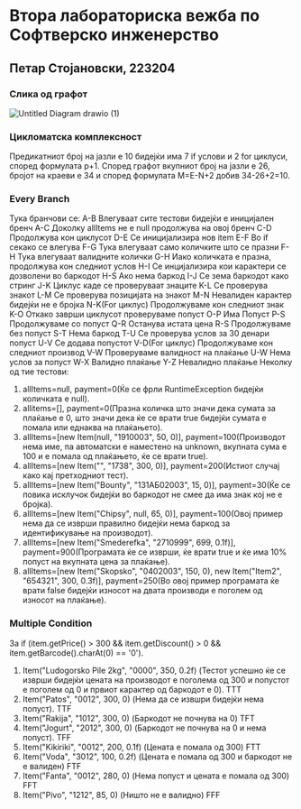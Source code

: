 # Втора лабораториска вежба по Софтверско инженерство

## Петар Стојановски, 223204

### Слика од графот

![Untitled Diagram drawio (1)](https://github.com/TheG-Man/SI_2024_lab2_223204/assets/152506693/85159526-f509-457e-b762-859213f483b9)

### Цикломатска комплексност
Предикатниот број на јазли е 10 бидејќи има 7 if услови и 2 for циклуси, според формулата p+1. 
Според графот вкупниот број на јазли е 26,
бројот на краеви е 34 и според формулата M=E-N+2 добив 34-26+2=10.

### Every Branch
Тука бранчови се:
A-B Влегуваат сите тестови бидејќи е иницијален бренч
A-C Доколку allItems не е null продолжува на овој бренч
C-D Продолжува кон циклусот
D-E Се иницијализира нов item
E-F Во if секако се влегува
F-G Тука влегуваат само количките што се празни
F-H Тука влегуваат валидните колички
G-H Иако количката е празна, продолжува кон следниот услов
H-I Се инцијализира кои карактери се дозволени во баркодот
H-S Ако нема баркод
I-J Се зема баркодот како стринг
J-K Циклус каде се проверуваат знаците
K-L Се проверува знакот
L-M Се проверува позицијата на знакот
M-N Невалиден карактер бидејќи не е бројка
N-K(For циклус) Продолжуваме кон следниот знак
K-O Откако заврши циклусот проверуваме попуст
O-P Има Попуст
P-S Продолжуваме со попуст
Q-R Останува истата цена
R-S Продолжуваме без попуст
S-T Нема баркод
T-U Се проверува услов за 30 денари попуст
U-V Се додава попустот
V-D(For циклус) Продолжуваме кон следниот производ
V-W Проверуваме валидност на плаќање
U-W Нема услов за попуст
W-X Валидно плаќање
Y-Z Невалидно плаќање
Неколку од тие тестови: 
1. allItems=null, payment=0(Ќе се фрли RuntimeException бидејќи количката е null).
2. allitems=[], payment=0(Празна количка што значи дека сумата за плаќање е 0, што значи дека ќе се врати true бидејќи сумата е помала или еднаква на плаќањето).
3. allItems=[new Item(null, "1910003", 50, 0)], payment=100(Производот нема име, па автоматски е наместено на unknown, вкупната сума е 100 и е помала од плаќањето, ќе се врати true).
4. allItems=[new Item("", "1738", 300, 0)], payment=200(Истиот случај како кај претходниот тест).
5. allItems=[new Item("Bounty", "131АБ02003", 15, 0)], payment=30(Ќе се повика исклучок бидејќи во баркодот не смее да има знак кој не е бројка).
6. allItems=[new Item("Chipsy", null, 65, 0)], payment=100(Овој пример нема да се изврши правилно бидејќи нема баркод за идентификување на производот).
7. allItems=[new Item("Smederefka", "2710999", 699, 0.1f)], payment=900(Програмата ќе се изврши, ќе врати true и ќе има 10% попуст на вкупната цена за плаќање).
8. allItems=[new Item("Skopsko", "0402003", 150, 0), new Item("Item2", "654321", 300, 0.3f)], payment=250(Во овој пример програмата ќе врати false бидејќи износот на двата производи е поголем од износот на плаќање).

### Multiple Condition

За if (item.getPrice() > 300 && item.getDiscount() > 0 && item.getBarcode().charAt(0) == '0').

1. Item("Ludogorsko Pile 2kg", "0000", 350, 0.2f) (Тестот успешно ќе се изврши бидејќи цената на производот е поголема од 300 и попустот е поголем од 0 и првиот карактер од баркодот е 0). TTT
2. Item("Patos", "0012", 300, 0) (Нема да се извшри бидејќи нема попуст). TTF
3. Item("Rakija", "1012", 300, 0) (Баркодот не почнува на 0) TFT
4. Item("Jogurt", "2012", 300, 0) (Баркодот не почнува на 0 и нема попуст). TFF
5. Item("Kikiriki", "0012", 200, 0.1f) (Цената е помала од 300) FTT
6. Item("Voda", "3012", 100, 0.2f) (Цената е помала од 300 и баркодот не е валиден) FTF
7. Item("Fanta", "0012", 280, 0) (Нема попуст и цената е помала од 300)  FFT
8. Item("Pivo", "1212", 85, 0) (Ништо не е валидно) FFF
